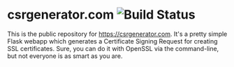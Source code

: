 # csrgenerator.com ![Build Status](https://travis-ci.org/DavidWittman/csrgenerator.com.svg?branch=master)
This is the public repository for https://csrgenerator.com. It's a pretty simple Flask webapp which generates a Certificate Signing Request for creating SSL certificates. Sure, you can do it with OpenSSL via the command-line, but not everyone is as smart as you are.
